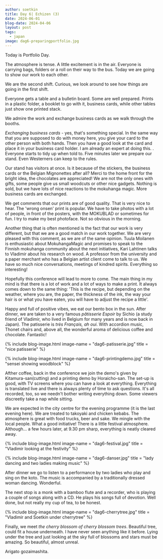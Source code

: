 ```yaml
---
author: soetkin
title: Day 6| Echizen (3)
date: 2024-06-01
blog-date: 2024-04-06
layout: post
tags:
  - japan
image: dag6-preparingportfolio.jpg
---
```

Today is Portfolio Day.

The atmosphere is tense. A little excitement is in the air. Everyone is carrying bags, folders or a roll on their way to the bus. Today we are going to show our work to each other.

We are the second shift. Curious, we look around to see how things are going in the first shift. 

Everyone gets a table and a bulletin board. Some are well prepared. Prints in a plastic folder, a booklet to go with it, business cards, while other tables just show one printed stack.

We admire the work and exchange business cards as we walk through the booths. 

*Exchanging business cards* - yes, that's something special. In the same way that you are supposed to do with money here, you give your card to the other person with both hands. Then you have a good look at the card and place it in your business card holder.  I am already an expert at doing this.
.
Everyone starts to tidy up when told to. Five minutes later we prepare our stand. Even Westerners can keep to the rules.

Our stand has visitors at once. Is it because of the stickers, the business cards or the Belgian Mignonettes after all? Merci to the home front for the bright idea, the chocolates are appreciated! We are not the only ones with gifts, some people give us small woodcuts or other nice gadgets. Nothing is sold, but we have lots of nice reactions to the mokuhanga magic. More business cards are exchanged.

We get comments that our prints are of good quality. That is very nice to hear. The 'wrong onsen' print is popular. We have to take photos with a lot of people, in front of the posters, with the MOKUBLAD or sometimes for fun. I try to make my best photoface. Not so obvious in the morning.

Another thing that is often mentioned is the fact that our work is very different, but that we are a good match in our work together. We are very pleased with this comment, as we are of the same opinion. 
Tuula Moilanen is enthusiastic about MokuhangaMagic and promises to speak to the Finnish mokuhanga community about the next initiatives, Kari Lahtinen talks to Vladimir about his research on wood. A professor from the university and a paper merchant who has a Belgian artist client come to talk to us. We have so much nice conversations, meetings of kindred spirits. Everything so interesting!

Hopefully this conference will lead to more to come. The main thing in my mind is that there is a lot of work and a lot of ways to make a print. It always comes down to the same thing: 'This is the recipe, but depending on the weather, where you are, the paper, the thickness of the ink, the way your hair is or what you have eaten, you will have to adjust the recipe a little'.

Happy and full of positive vibes, we eat our bento box in the sun. After dinner, we are taken to a very famous *pâtisserie Espoir*  by Sichio (a study friend of Vladimir, who lived in Belgium for many years and is now back in Japan). The patisserie is *très Français, ah oui*. With accordion music, Thonet chairs and, above all, the wonderful aroma of delicious coffee and chocolate. Fantastic!

{% include blog-image.html image-name = "dag6-patisserie.jpg"  title = "nice patisserie" %}

{% include blog-image.html image-name = "dag6-printingdemo.jpg"  title = "sensei showing woodblock" %}

Afther coffee, back in the conference we join the demo's given by Kitamura-san(cutting) and a printing demo by Horaicho-san. The set-up is good, with TV screens where you can have a look at everything. Everything is translated live and there is always plenty of time to ask questions. It's all recorded, too, so we needn't bother writing everything down. Some viewers discreetly take a nap while sitting.

We are expected in the city centre for the evening programme (it is the last evening here). We are treated to takoyaki and chicken kebabs. The atmosphere is great with food trucks, beer and sake. We mingle with the local people. What a good initiative! There is a little festival atmosphere. Although... a few hours later, at 9.30 pm sharp, everything is neatly cleared away.

{% include blog-image.html image-name = "dag6-festival.jpg"  title = "Vladimir looking at the festivity" %}

{% include blog-image.html image-name = "dag6-danser.jpg"  title = "lady dancing and two ladies making music" %}

After dinner we go to listen to a performance by two ladies who play and sing on the koto. The music is accompanied by a traditionally dressed woman dancing. Wonderful.

The next stop is a monk with a bamboo flute and a recorder, who is playing a couple of songs along with a CD. He plays his songs full of devotion. Well done, but not really my cup of tea, to be honest.

{% include blog-image.html image-name = "dag6-cherrytree.jpg"  title = "Vladimir and Soetkin under cherrytree" %}

Finally, we meet *the cherry blossom of cherry blossom trees*. Beautiful tree, could fit a house underneath. I have never seen anything like it before. Lying under the tree and just looking at the sky full of blossoms and stars must be amazing. So beautiful, almost unreal.

Arigato gozaimashita.
